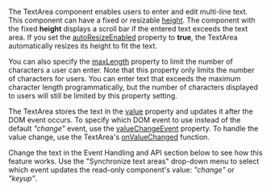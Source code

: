 The TextArea component enables users to enter and edit multi-line text. This component can have a fixed or resizable [height](/Documentation/ApiReference/UI_Components/dxTextArea/Configuration/#height). The component with the fixed **height** displays a scroll bar if the entered text exceeds the text area. If you set the [autoResizeEnabled](/Documentation/ApiReference/UI_Components/dxTextArea/Configuration/#autoResizeEnabled) property to **true**, the TextArea automatically resizes its height to fit the text.

You can also specify the [maxLength](/Documentation/ApiReference/UI_Components/dxTextArea/Configuration/#maxLength) property to limit the number of characters a user can enter. Note that this property only limits the number of characters for users. You can enter text that exceeds the maximum character length programmatically, but the number of characters displayed to users will still be limited by this property setting.

The TextArea stores the text in the [value](/Documentation/ApiReference/UI_Components/dxTextArea/Configuration/#value) property and updates it after the DOM event occurs. To specify which DOM event to use instead of the default *"change"* event, use the [valueChangeEvent](/Documentation/ApiReference/UI_Components/dxTextArea/Configuration/#valueChangeEvent) property. To handle the value change, use the TextArea's [onValueChanged](/Documentation/ApiReference/UI_Components/dxTextArea/Configuration/#onValueChanged) function.

Change the text in the Event Handling and API section below to see how this feature works. Use the "Synchronize text areas" drop-down menu to select which event updates the read-only component's value: *"change"* or *"keyup"*.
